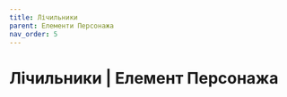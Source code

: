 ```yaml
---
title: Лічильники
parent: Елементи Персонажа
nav_order: 5
---
```


# Лічильники | Елемент Персонажа
